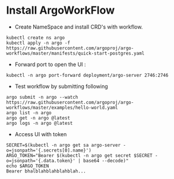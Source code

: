 # Install ArgoWorkFlow 
- Create NameSpace and install CRD's with workflow. 
```
kubectl create ns argo
kubectl apply -n argo -f https://raw.githubusercontent.com/argoproj/argo-workflows/master/manifests/quick-start-postgres.yaml
```
- Forward port to open the UI : 
```
kubectl -n argo port-forward deployment/argo-server 2746:2746
```
- Test workflow by submitting following 

```
argo submit -n argo --watch https://raw.githubusercontent.com/argoproj/argo-workflows/master/examples/hello-world.yaml
argo list -n argo
argo get -n argo @latest
argo logs -n argo @latest
```
- Access UI with token 
```
SECRET=$(kubectl -n argo get sa argo-server -o=jsonpath='{.secrets[0].name}')
ARGO_TOKEN="Bearer $(kubectl -n argo get secret $SECRET -o=jsonpath='{.data.token}' | base64 --decode)"
echo $ARGO_TOKEN
Bearer bhalblahblahblahblah...
```